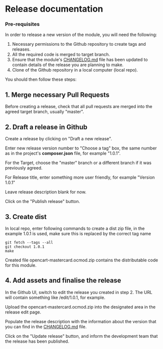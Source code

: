 # Release documentation

### Pre-requisites
In order to release a new version of the module, you will need the following:

1. Necessary permissions to the Github repository to create tags and releases.
2. All the required code is merged to target branch.
3. Ensure that the module's [CHANGELOG.md](CHANGELOG.md) file has been updated to contain details of the release you are planning to make.
4. Clone of the Github repository in a local computer (local repo).

You should then follow these steps:

## 1. Merge necessary Pull Requests
Before creating a release, check that all pull requests are merged into the agreed target branch, usually "master".

## 2. Draft a release in Github
Create a release by clicking on "Draft a new release".

Enter new release version number to "Choose a tag" box, the same number as in the project's **composer.json** file, for example "1.0.1".

For the Target, choose the "master" branch or a different branch if it was previously agreed.

For Release title, enter something more user friendly, for example "Version 1.0.1"

Leave release description blank for now.

Click on the "Publish release" button.

## 3. Create dist
In local repo, enter following commands to create a dist zip file, in the example 1.0.1 is used, make sure this is replaced by the correct tag name

```
git fetch --tags --all
git checkout 1.0.1
make
```

Created file opencart-mastercard.ocmod.zip contains the distributable code for this module.

## 4. Add assets and finalise the release
In the Github UI, switch to edit the release you created in step 2. The URL will contain something like /edit/1.0.1, for example.

Upload the opencart-mastercard.ocmod.zip into the designated area in the release edit page.

Populate the release description with the information about the version that you can find in the [CHANGELOG.md](CHANGELOG.md) file.

Click on the "Update release" button, and inform the development team that the release has been published.
